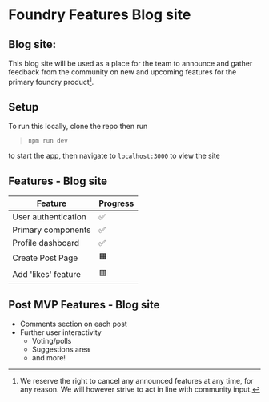 # Foundry Features Blog site

## Blog site:

This blog site will be used as a place for the team to announce and gather feedback from the community on new and upcoming features for the primary foundry product[^1]. 

## Setup

To run this locally, clone the repo then run

> `npm run dev` 

to start the app, then navigate to `localhost:3000` to view the site
## Features - Blog site

| Feature | Progress |
| ----------- | ----------- |
| User authentication | :white_check_mark:
| Primary components | :white_check_mark:
| Profile dashboard | :white_check_mark:
| Create Post Page | :orange_square:
| Add 'likes' feature | :red_square:

## Post MVP Features - Blog site

- Comments section on each post
- Further user interactivity
    - Voting/polls
    - Suggestions area
    - and more!


[^1]: We reserve the right to cancel any announced features at any time, for any reason. We will however strive to act in line with community input. 
